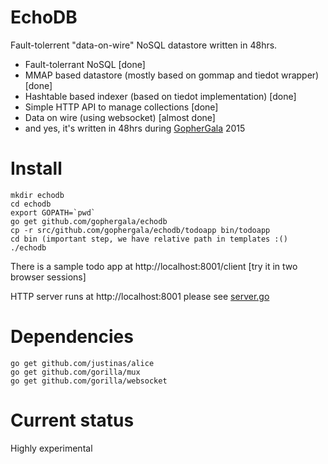 EchoDB
===================
Fault-tolerrent "data-on-wire" NoSQL datastore written in 48hrs.

* Fault-tolerrant NoSQL [done]
* MMAP based datastore (mostly based on gommap and tiedot wrapper)
  [done]
* Hashtable based indexer (based on tiedot implementation) [done]
* Simple HTTP API to manage collections [done]
* Data on wire (using websocket) [almost done]
* and yes, it's written in 48hrs during
  [GopherGala](http://gophergala.com/) 2015

Install
===================
```
mkdir echodb
cd echodb
export GOPATH=`pwd`
go get github.com/gophergala/echodb
cp -r src/github.com/gophergala/echodb/todoapp bin/todoapp
cd bin (important step, we have relative path in templates :()
./echodb
```

There is a sample todo app at http://localhost:8001/client [try it in
two browser sessions]

HTTP server runs at http://localhost:8001 please see
[server.go](dbhttp/server.go)

Dependencies
======================
```
go get github.com/justinas/alice
go get github.com/gorilla/mux
go get github.com/gorilla/websocket
```

Current status
==================
Highly experimental

